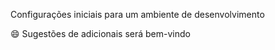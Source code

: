 Configurações iniciais para um ambiente de desenvolvimento

:smile: Sugestões de adicionais será bem-vindo
